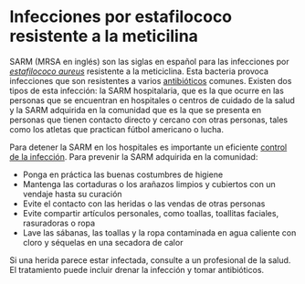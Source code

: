 Infecciones por estafilococo resistente a la meticilina
=======================================================


SARM (MRSA en inglés) son las siglas en español para las infecciones por *[estafilococo aureus](https://medlineplus.gov/spanish/staphylococcalinfections.html)* resistente a la meticiclina. Esta bacteria provoca infecciones que son resistentes a varios [antibióticos](https://medlineplus.gov/spanish/antibiotics.html) comunes. Existen dos tipos de esta infección: la SARM hospitalaria, que es la que ocurre en las personas que se encuentran en hospitales o centros de cuidado de la salud y la SARM adquirida en la comunidad que es la que se presenta en personas que tienen contacto directo y cercano con otras personas, tales como los atletas que practican fútbol americano o lucha.


Para detener la SARM en los hospitales es importante un eficiente [control de la infección](https://medlineplus.gov/spanish/infectioncontrol.html). Para prevenir la SARM adquirida en la comunidad:


* Ponga en práctica las buenas costumbres de higiene
* Mantenga las cortaduras o los arañazos limpios y cubiertos con un vendaje hasta su curación
* Evite el contacto con las heridas o las vendas de otras personas
* Evite compartir artículos personales, como toallas, toallitas faciales, rasuradoras o ropa
* Lave las sábanas, las toallas y la ropa contaminada en agua caliente con cloro y séquelas en una secadora de calor


Si una herida parece estar infectada, consulte a un profesional de la salud. El tratamiento puede incluir drenar la infección y tomar antibióticos.


